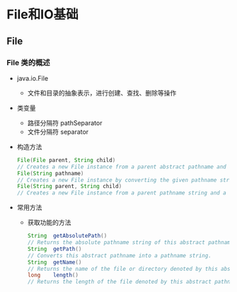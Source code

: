 # File和IO基础
## File

### File 类的概述

- java.io.File

  - 文件和目录的抽象表示，进行创建、查找、删除等操作

- 类变量

  - 路径分隔符 pathSeparator
  - 文件分隔符 separator

- 构造方法

  ```java
  File(File parent, String child)
  // Creates a new File instance from a parent abstract pathname and a child pathname string.
  File(String pathname)
  // Creates a new File instance by converting the given pathname string into an abstract pathname.
  File(String parent, String child)
  // Creates a new File instance from a parent pathname string and a child pathname string.
  ```

- 常用方法

  - 获取功能的方法

    ```java
    String	getAbsolutePath()
    // Returns the absolute pathname string of this abstract pathname.
    String	getPath()
    // Converts this abstract pathname into a pathname string.
    String	getName()
    // Returns the name of the file or directory denoted by this abstract pathname.
    long	length()
    // Returns the length of the file denoted by this abstract pathname.
    ```

    

